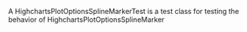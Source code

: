 A HighchartsPlotOptionsSplineMarkerTest is a test class for testing the behavior of HighchartsPlotOptionsSplineMarker